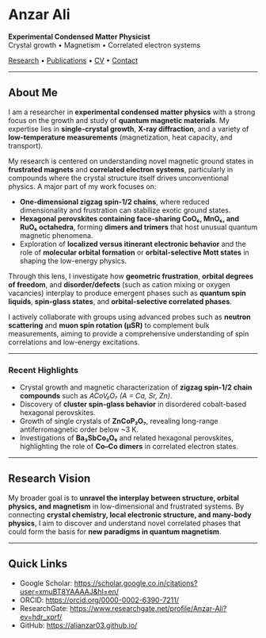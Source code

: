 # Anzar Ali
**Experimental Condensed Matter Physicist**  
Crystal growth • Magnetism • Correlated electron systems

[Research](research.md) • [Publications](publications.md) • [CV](cv/CV_Anzar_Ali.pdf) • [Contact](contact.md)

---

## About Me

I am a researcher in **experimental condensed matter physics** with a strong focus on the growth and study of **quantum magnetic materials**. My expertise lies in **single-crystal growth**, **X-ray diffraction**, and a variety of **low-temperature measurements** (magnetization, heat capacity, and transport).  

My research is centered on understanding novel magnetic ground states in **frustrated magnets** and **correlated electron systems**, particularly in compounds where the crystal structure itself drives unconventional physics. A major part of my work focuses on:

- **One-dimensional zigzag spin-1/2 chains**, where reduced dimensionality and frustration can stabilize exotic ground states.  
- **Hexagonal perovskites containing face-sharing CoO₆, MnO₆, and RuO₆ octahedra**, forming **dimers and trimers** that host unusual quantum magnetic phenomena.  
- Exploration of **localized versus itinerant electronic behavior** and the role of **molecular orbital formation** or **orbital-selective Mott states** in shaping the low-energy physics.  

Through this lens, I investigate how **geometric frustration**, **orbital degrees of freedom**, and **disorder/defects** (such as cation mixing or oxygen vacancies) interplay to produce emergent phases such as **quantum spin liquids**, **spin-glass states**, and **orbital-selective correlated phases**.  

I actively collaborate with groups using advanced probes such as **neutron scattering** and **muon spin rotation (µSR)** to complement bulk measurements, aiming to provide a comprehensive understanding of spin correlations and low-energy excitations.

---

### Recent Highlights
- Crystal growth and magnetic characterization of **zigzag spin-1/2 chain compounds** such as *ACoV₂O₇ (A = Ca, Sr, Zn)*.  
- Discovery of **cluster spin-glass behavior** in disordered cobalt-based hexagonal perovskites.  
- Growth of single crystals of **ZnCoP₂O₇**, revealing long-range antiferromagnetic order below ~3 K.  
- Investigations of **Ba₃SbCo₂O₉** and related hexagonal perovskites, highlighting the role of **Co–Co dimers** in correlated electron states.  

---

## Research Vision
My broader goal is to **unravel the interplay between structure, orbital physics, and magnetism** in low-dimensional and frustrated systems. By connecting **crystal chemistry, local electronic structure, and many-body physics**, I aim to discover and understand novel correlated phases that could form the basis for **new paradigms in quantum magnetism**.

---

## Quick Links
- Google Scholar: <https://scholar.google.co.in/citations?user=xmuBT8YAAAAJ&hl=en/>  
- ORCID: <https://orcid.org/0000-0002-6390-7211/>  
- ResearchGate: <https://www.researchgate.net/profile/Anzar-Ali?ev=hdr_xprf/>  
- GitHub: <https://alianzar03.github.io/>  
